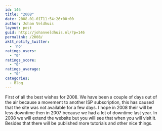 ```yaml
---
id: 146
title: "2008"
date: 2008-01-01T11:54:26+00:00
author: Johan Veldhuis
layout: post
guid: http://johanveldhuis.nl/?p=146
permalink: /2008/
aktt_notify_twitter:
  - 'no'
ratings_users:
  - "0"
ratings_score:
  - "0"
ratings_average:
  - "0"
categories:
  - Blog
---
```

First of all the best wishes for 2008. We have been a couple of days out of the air because a movement to another ISP subscription, this has caused that the site was not available for a few days. I hope in 2008 their will be less downtime then in 2007 because we had a lot of downtime last year. In 2008 we will extend the website but you will see that when you will visit it. Besides that there will be published more tutorials and other nice things.